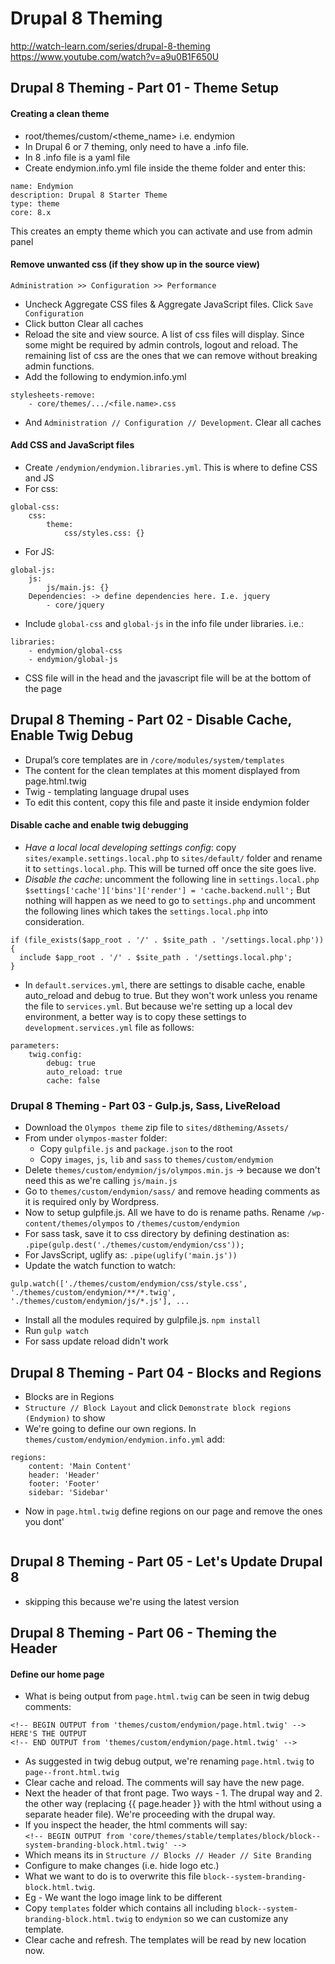 # Drupal 8 Theming
http://watch-learn.com/series/drupal-8-theming  
https://www.youtube.com/watch?v=a9u0B1F650U  

## Drupal 8 Theming - Part 01 - Theme Setup

#### Creating a clean theme
- root/themes/custom/<theme_name> i.e. endymion  
- In Drupal 6 or 7 theming, only need to have a .info file.  
- In 8 .info file is a yaml file  
- Create endymion.info.yml file inside the theme folder and enter this:  
```
name: Endymion
description: Drupal 8 Starter Theme
type: theme
core: 8.x
```
This creates an empty theme which you can activate and use from admin panel

#### Remove unwanted css (if they show up in the source view)
`Administration >> Configuration >> Performance`
- Uncheck Aggregate CSS files & Aggregate JavaScript files. Click `Save Configuration`
- Click button Clear all caches
- Reload the site and view source. A list of css files will display. Since some might be required by admin controls, logout and reload. The remaining list of css are the ones that we can remove without breaking admin functions.
- Add the following to endymion.info.yml
```
stylesheets-remove:
    - core/themes/.../<file.name>.css
```
- And `Administration // Configuration // Development`. Clear all caches

#### Add CSS and JavaScript files
- Create `/endymion/endymion.libraries.yml`. This is where to define CSS and JS
- For  css:
```
global-css:
    css:
        theme:
            css/styles.css: {}
```
- For  JS:
```
global-js:
    js:
        js/main.js: {}
    Dependencies: -> define dependencies here. I.e. jquery
        - core/jquery
```
- Include `global-css` and `global-js` in the info file under libraries. i.e.:
```
libraries:
    - endymion/global-css
    - endymion/global-js
```
- CSS file will in the head and the javascript file will be at the bottom of the page

## Drupal 8 Theming - Part 02 - Disable Cache, Enable Twig Debug

- Drupal’s core templates are in `/core/modules/system/templates`
- The content for the clean templates at this moment displayed from page.html.twig
- Twig - templating language drupal uses
- To edit this content, copy this file and paste it inside endymion folder

#### Disable cache and enable twig debugging
- *Have a local local developing settings config*: copy `sites/example.settings.local.php` to `sites/default/` folder and rename it to `settings.local.php`. This will be turned off once the site goes live.
- *Disable the cache*: uncomment the following line in `settings.local.php`
`$settings['cache']['bins']['render'] = 'cache.backend.null';`
But nothing will happen as we need to go to `settings.php` and uncomment the following lines which takes the `settings.local.php` into consideration.
```
if (file_exists($app_root . '/' . $site_path . '/settings.local.php')) {
  include $app_root . '/' . $site_path . '/settings.local.php';
}
```
- In `default.services.yml`, there are settings to disable cache, enable auto_reload and debug to true. But they won't work unless you rename the file to `services.yml`. But because we're setting up a local dev environment, a better way is to copy these settings to `development.services.yml` file as follows:
```
parameters:
    twig.config:
        debug: true
        auto_reload: true
        cache: false
```

### Drupal 8 Theming - Part 03 - Gulp.js, Sass, LiveReload

- Download the `Olympos theme` zip file to `sites/d8theming/Assets/`
- From under `olympos-master` folder:  
    - Copy `gulpfile.js` and `package.json` to the root
    - Copy `images`, `js`, `lib` and `sass` to `themes/custom/endymion`
- Delete `themes/custom/endymion/js/olympos.min.js` -> because we don't need this as we're calling `js/main.js`
- Go to `themes/custom/endymion/sass/` and remove heading comments as it is required only by Wordpress.
- Now to setup gulpfile.js. All we have to do is rename paths. Rename `/wp-content/themes/olympos` to `/themes/custom/endymion`
- For sass task, save it to css directory by defining destination as:
`.pipe(gulp.dest('./themes/custom/endymion/css'));`
- For JavsScript, uglify as:
`.pipe(uglify('main.js'))`
- Update the watch function to watch:  
```
gulp.watch(['./themes/custom/endymion/css/style.css',  
'./themes/custom/endymion/**/*.twig',  
'./themes/custom/endymion/js/*.js'], ...  
```
- Install all the modules required by gulpfile.js. `npm install`
- Run `gulp watch`
- For sass update reload didn't work


## Drupal 8 Theming - Part 04 - Blocks and Regions

- Blocks are in Regions
- `Structure // Block Layout` and click `Demonstrate block regions (Endymion)` to show
- We're going to define our own regions. In `themes/custom/endymion/endymion.info.yml` add:
```
regions:
    content: 'Main Content'
    header: 'Header'
    footer: 'Footer'
    sidebar: 'Sidebar'
```
- Now in `page.html.twig` define regions on our page and remove the ones you dont'
```
```
## Drupal 8 Theming - Part 05 - Let's Update Drupal 8
- skipping this because we're using the latest version

## Drupal 8 Theming - Part 06 - Theming the Header

#### Define our home page
- What is being output from `page.html.twig` can be seen in twig debug comments:
```
<!-- BEGIN OUTPUT from 'themes/custom/endymion/page.html.twig' -->
HERE'S THE OUTPUT
<!-- END OUTPUT from 'themes/custom/endymion/page.html.twig' -->
```
- As suggested in twig debug output, we're renaming `page.html.twig` to `page--front.html.twig`
- Clear cache and reload. The comments will say have the new page.
- Next the header of that front page. Two ways - 1. The drupal way and 2. the other way (replacing {{ page.header }} with the html without using a separate header file). We're proceeding with the drupal way.
- If you inspect the header, the html comments will say:  
`<!-- BEGIN OUTPUT from 'core/themes/stable/templates/block/block--system-branding-block.html.twig' -->`
- Which means its in `Structure // Blocks // Header // Site Branding`
- Configure to make changes (i.e. hide logo etc.)
- What we want to do is to overwrite this file `block--system-branding-block.html.twig`.
- Eg - We want the logo image link to be different
- Copy `templates` folder which contains all including `block--system-branding-block.html.twig` to `endymion` so we can customize any template.
- Clear cache and refresh. The templates will be read by new location now.
